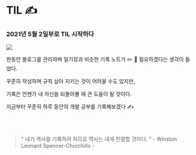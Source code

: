 # TIL ✍️



### 2021년 5월 2일부로 TIL 시작하다

![](https://images.velog.io/images/milkyway/post/327f0a16-6344-4248-8eff-0921ac3e7f54/diary-jumbo.jpeg)

한동안 블로그를 관리하며 일기장과 비슷한 기록 노트가 ✏️ 📖  필요하겠다는 생각이 들었다.

꾸준히 작성하며 규칙 삼아 지키는 것이 어려울 수도 있지만,

기록은 언젠가 내 자신을 되돌아볼 때 큰 도움이 될 것이다.

지금부터 꾸준히 하루 동안의 개발 공부를 기록해보겠다  ✍️

<br></br>

> " 내가 역사를 기록하려 하므로 역사는 내게 친절할 것이다. " - Winston Leonard Spencer-Churchillo -

<br></br>
<br></br>
